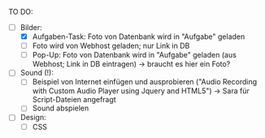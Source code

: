 TO DO:

- [ ] Bilder:
    - [x] Aufgaben-Task: Foto von Datenbank wird in "Aufgabe" geladen
    - [ ] Foto wird von Webhost geladen; nur Link in DB
    - [ ] Pop-Up: Foto von Datenbank wird in "Aufgabe" geladen (aus Webhost; Link in DB eintragen) -> braucht es hier ein Foto?

- [ ] Sound (!): 
    - [ ] Beispiel von Internet einfügen und ausprobieren ("Audio Recording with Custom Audio Player using Jquery and HTML5") -> Sara für Script-Dateien angefragt
    - [ ] Sound abspielen

- [ ] Design:
    - [ ] CSS